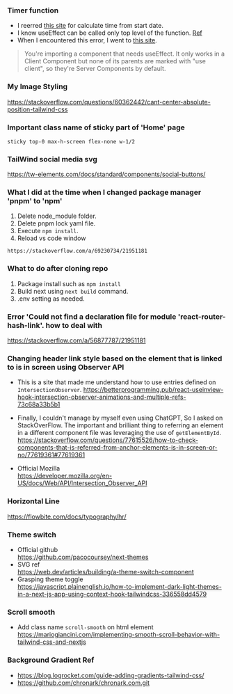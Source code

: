 ### Timer function
- I reerred [this site](https://dev.to/yuridevat/how-to-create-a-timer-with-react-7b9) for calculate time from start date.
- I know useEffect can be called only top level of the function. [Ref](https://coderpad.io/blog/development/rules-of-react-hooks/#:~:text=Only%20call%20Hooks%20at%20the%20top%20level%20of%20your%20functional,which%20these%20Hooks%20are%20called.) 
- When I encountered this error, I went to [this site](https://nextjs.org/docs/getting-started/react-essentials).
 > You're importing a component that needs useEffect. It only works in a Client Component but none of its parents are marked with "use client", so they're Server Components by default.

### My Image Styling
https://stackoverflow.com/questions/60362442/cant-center-absolute-position-tailwind-css

### Important class name of sticky part of 'Home' page
```
sticky top-0 max-h-screen flex-none w-1/2
```

### TailWind social media svg
https://tw-elements.com/docs/standard/components/social-buttons/



### What I did at the time when I changed package manager 'pnpm' to 'npm'
1. Delete node_module folder.
2. Delete pnpm lock yaml file.
3. Execute `npm install`.
4. Reload vs code window
```
https://stackoverflow.com/a/69230734/21951181
```

### What to do after cloning repo
1. Package install such as `npm install`
2. Build next using `next build` command.
3. .env setting as needed.

### Error 'Could not find a declaration file for module 'react-router-hash-link'. how to deal with
https://stackoverflow.com/a/56877787/21951181


### Changing header link style based on the element that is linked to is in screen using Observer API
- This is a site that made me understand how to use entries defined on `IntersectionObserver`.
https://betterprogramming.pub/react-useinview-hook-intersection-observer-animations-and-multiple-refs-73c68a33b5b1
  
- Finally, I couldn't manage by myself even using ChatGPT,  So I asked on StackOverFlow. The important and brilliant thing to referring an element in a different component file was leveraging the use of `getElementById`.
https://stackoverflow.com/questions/77615526/how-to-check-components-that-is-referred-from-anchor-elements-is-in-screen-or-no/77619361#77619361

- Official Mozilla  
https://developer.mozilla.org/en-US/docs/Web/API/Intersection_Observer_API

### Horizontal Line  
https://flowbite.com/docs/typography/hr/

### Theme switch
- Official github  
https://github.com/pacocoursey/next-themes
- SVG ref  
https://web.dev/articles/building/a-theme-switch-component
- Grasping theme toggle  
https://javascript.plainenglish.io/how-to-implement-dark-light-themes-in-a-next-js-app-using-context-hook-tailwindcss-336558dd4579 

### Scroll smooth
- Add class name `scroll-smooth` on html element
https://mariogiancini.com/implementing-smooth-scroll-behavior-with-tailwind-css-and-nextjs

### Background Gradient Ref
- https://blog.logrocket.com/guide-adding-gradients-tailwind-css/
- https://github.com/chronark/chronark.com.git
